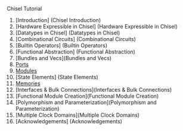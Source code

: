 Chisel Tutorial

1. [Introduction] (Chisel Introduction)
1. [Hardware Expressible in Chisel] (Hardware Expressible in Chisel)
1. [Datatypes in Chisel] (Datatypes in Chisel)
1. [Combinational Circuits] (Combinational Circuits)
1. [Builtin Operators] (Builtin Operators)
1. [Functional Abstraction] (Functional Abstraction)
1. [Bundles and Vecs](Bundles and Vecs)
1. [Ports](Ports)
1. [Modules](Modules)
1. [State Elements] (State Elements)
1. [Memories](Memories)
1. [Interfaces & Bulk Connections](Interfaces & Bulk Connections)
1. [Functional Module Creation](Functional Module Creation)
1. [Polymorphism and Parameterization](Polymorphism and Parameterization)
1. [Multiple Clock Domains](Multiple Clock Domains)
1. [Acknowledgements] (Acknowledgements)